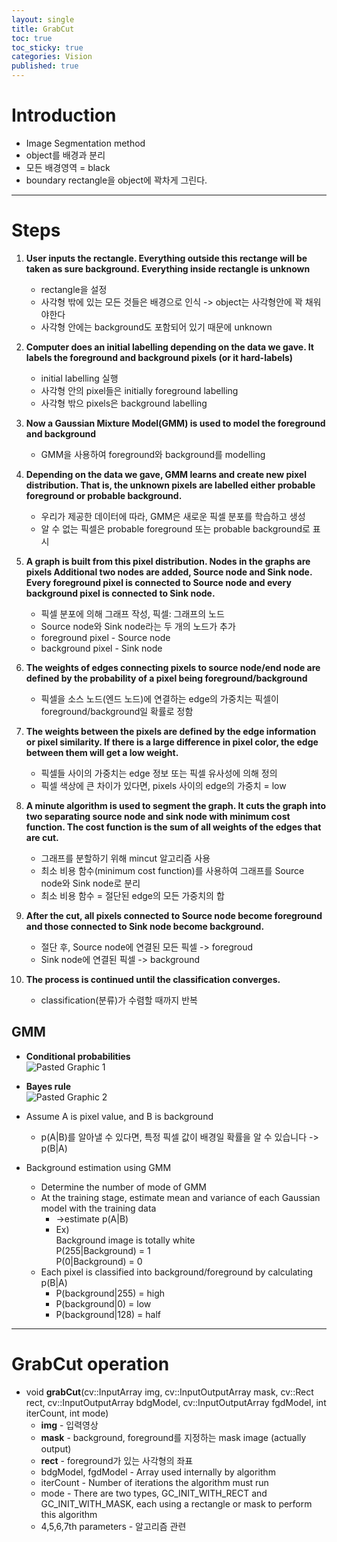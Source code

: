 ```yaml
---
layout: single
title: GrabCut
toc: true
toc_sticky: true
categories: Vision
published: true
---
```


# Introduction
* Image Segmentation method
* object를 배경과 분리
* 모든 배경영역 = black
* boundary rectangle을 object에 꽉차게 그린다.

--------

# Steps
1. **User inputs the rectangle. Everything outside this rectange will be taken as sure background. Everything inside rectangle is unknown**
    * rectangle을 설정
    * 사각형 밖에 있는 모든 것들은 배경으로 인식 -> object는 사각형안에 꽉 채워야한다
    * 사각형 안에는 background도 포함되어 있기 때문에 unknown
    
2. **Computer does an initial labelling depending on the data we gave. It labels the foreground and background pixels (or it hard-labels)**
    * initial labelling 실행
    * 사각형 안의 pixel들은 initially foreground labelling
    * 사각형 밖으 pixels은 background labelling
    
3. **Now a Gaussian Mixture Model(GMM) is used to model the foreground and background**
    * GMM을 사용하여 foreground와 background를 modelling
    
4. **Depending on the data we gave, GMM learns and create new pixel distribution. That is, the unknown pixels are labelled either probable foreground or probable background.** 
    * 우리가 제공한 데이터에 따라, GMM은 새로운 픽셀 분포를 학습하고 생성
    * 알 수 없는 픽셀은 probable foreground 또는 probable background로 표시
    
5. **A graph is built from this pixel distribution. Nodes in the graphs are pixels Additional two nodes are added, Source node and Sink node. Every foreground pixel is connected to Source node and every background pixel is connected to Sink node.**
    * 픽셀 분포에 의해 그래프 작성, 픽셀: 그래프의 노드
    * Source node와 Sink node라는 두 개의 노드가 추가
    * foreground pixel - Source node
    * background pixel - Sink node
    
6. **The weights of edges connecting pixels to source node/end node are defined by the probability of a pixel being foreground/background**
    * 픽셀을 소스 노드(엔드 노드)에 연결하는 edge의 가중치는 픽셀이 foreground/background일 확률로 정함
    
7. **The weights between the pixels are defined by the edge information or pixel similarity. If there is a large difference in pixel color, the edge between them will get a low weight.**
    * 픽셀들 사이의 가중치는 edge 정보 또는 픽셀 유사성에 의해 정의
    * 픽셀 색상에 큰 차이가 있다면, pixels 사이의 edge의 가중치 = low
    
8. **A minute algorithm is used to segment the graph. It cuts the graph into two separating source node and sink node with minimum cost function. The cost function is the sum of all weights of the edges that are cut.**
    * 그래프를 분할하기 위해 mincut 알고리즘 사용
    * 최소 비용 함수(minimum cost function)를 사용하여 그래프를 Source node와 Sink node로 분리
    * 최소 비용 함수 = 절단된 edge의 모든 가중치의 합
    
9. **After the cut, all pixels connected to Source node become foreground and those connected to Sink node become background.**
    * 절단 후, Source node에 연결된 모든 픽셀 -> foregroud
    * Sink node에 연결된 픽셀 -> background
    
10. **The process is continued until the classification converges.**
    * classification(분류)가 수렴할 때까지 반복

## GMM
* **Conditional probabilities**<br/>
  ![Pasted Graphic 1](https://user-images.githubusercontent.com/63464299/193404373-1ddb794b-98ba-415e-9288-6e1e7170d8c5.png)

* **Bayes rule**<br/>
  ![Pasted Graphic 2](https://user-images.githubusercontent.com/63464299/193404378-51dd0482-8d8f-4e2f-aac8-a8e85788c8ec.png)

 * Assume A is pixel value, and B is background
     * p(A\|B)를 알아낼 수 있다면, 특정 픽셀 값이 배경일 확률을 알 수 있습니다 -> p(B\|A)
 * Background estimation using GMM
     * Determine the number of mode of GMM
     * At the training stage, estimate mean and variance of each Gaussian model with the training data
          * ->estimate p(A\|B)
          * Ex)<br/>
            Background image is totally white<br/>
            P(255\|Background) = 1<br/>
            P(0\|Background) = 0
     * Each pixel is classified into background/foreground by calculating p(B\|A)
          * P(background\|255) = high
          * P(background\|0) = low
          * P(background\|128) = half
          
---------

# GrabCut operation
* void **grabCut**(cv::InputArray img, cv::InputOutputArray mask, cv::Rect rect, cv::InputOutputArray bdgModel, cv::InputOutputArray fgdModel, int iterCount, int mode)
    * **img** - 입력영상
    * **mask** - background, foreground를 지정하는 mask image (actually output)
    * **rect** - foreground가 있는 사각형의 좌표
    * bdgModel, fgdModel - Array used internally by algorithm 
    * iterCount - Number of iterations the algorithm must run
    * mode - There are two types, GC_INIT_WITH_RECT and GC_INIT_WITH_MASK, each using a rectangle or mask to perform this algorithm
    * 4,5,6,7th parameters - 알고리즘 관련
